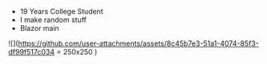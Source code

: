 - 19 Years College Student
- I make random stuff
- Blazor main

![](https://github.com/user-attachments/assets/8c45b7e3-51a1-4074-85f3-df99f517c034 = 250x250
)


